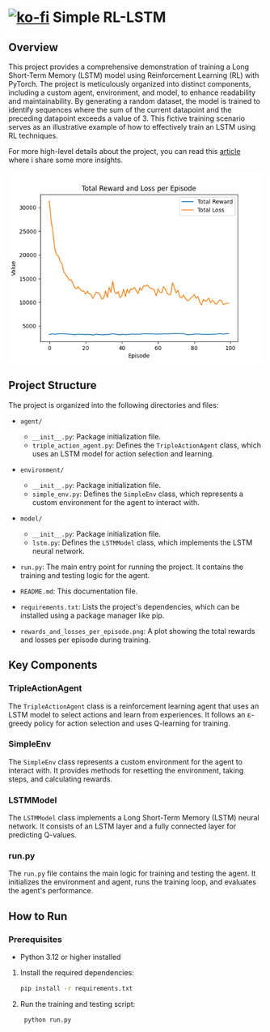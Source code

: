 # [![ko-fi](https://ko-fi.com/img/githubbutton_sm.svg)](https://ko-fi.com/R6R8QT94J) Simple RL-LSTM

## Overview

This project provides a comprehensive demonstration of training a Long Short-Term Memory (LSTM) model using Reinforcement Learning (RL) with PyTorch. The project is meticulously organized into distinct components, including a custom agent, environment, and model, to enhance readability and maintainability. By generating a random dataset, the model is trained to identify sequences where the sum of the current datapoint and the preceding datapoint exceeds a value of 3. This fictive training scenario serves as an illustrative example of how to effectively train an LSTM using RL techniques.

For more high-level details about the project, you can read this [article](https://medium.thekroll.ltd/practical-application-of-reinforcement-learning-with-lstm-and-pytorch-a-simple-solution-for-a-1578d56a5a49) where i share some more insights.

![Rewards and Losses Per Episode](rewards_and_losses_per_episode.png)

## Project Structure

The project is organized into the following directories and files:

- `agent/`
  - `__init__.py`: Package initialization file.
  - `triple_action_agent.py`: Defines the `TripleActionAgent` class, which uses an LSTM model for action selection and learning.

- `environment/`
  - `__init__.py`: Package initialization file.
  - `simple_env.py`: Defines the `SimpleEnv` class, which represents a custom environment for the agent to interact with.

- `model/`
  - `__init__.py`: Package initialization file.
  - `lstm.py`: Defines the `LSTMModel` class, which implements the LSTM neural network.

- `run.py`: The main entry point for running the project. It contains the training and testing logic for the agent.

- `README.md`: This documentation file.

- `requirements.txt`: Lists the project's dependencies, which can be installed using a package manager like pip.

- `rewards_and_losses_per_episode.png`: A plot showing the total rewards and losses per episode during training.

## Key Components

### TripleActionAgent

The `TripleActionAgent` class is a reinforcement learning agent that uses an LSTM model to select actions and learn from experiences. It follows an ε-greedy policy for action selection and uses Q-learning for training.

### SimpleEnv

The `SimpleEnv` class represents a custom environment for the agent to interact with. It provides methods for resetting the environment, taking steps, and calculating rewards.

### LSTMModel

The `LSTMModel` class implements a Long Short-Term Memory (LSTM) neural network. It consists of an LSTM layer and a fully connected layer for predicting Q-values.

### run.py

The `run.py` file contains the main logic for training and testing the agent. It initializes the environment and agent, runs the training loop, and evaluates the agent's performance.

## How to Run

### Prerequisites

- Python 3.12 or higher installed

1. Install the required dependencies:
   ```bash
   pip install -r requirements.txt

2. Run the training and testing script:
   ```bash
    python run.py
